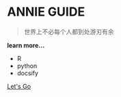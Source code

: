 <!-- _coverpage.md -->

# ANNIE GUIDE 

> 世界上不必每个人都到处游刃有余

 **learn more...**
- R
- python
- docsify


[Let's Go](/README.md)
